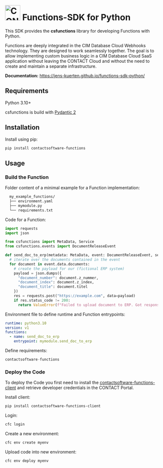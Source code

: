  <h1><a href="https://github.com/cslab/functions-sdk"><img src="https://www.contact-software.com/design/img/logo-icon.svg" width="50" alt="CONTACT Logo"></a> Functions-SDK for Python</h1>

This SDK provides the **csfunctions** library for developing Functions with Python.

Functions are deeply integrated in the CIM Database Cloud Webhooks technology. They are designed to work seamlessly together. The goal is to allow implementing custom business logic in a CIM Database Cloud SaaS application without leaving the CONTACT Cloud and without the need to create and maintain a separate infrastructure.

**Documentation:** https://jens-kuerten.github.io/functions-sdk-python/

## Requirements

Python 3.10+

csfunctions is build with [Pydantic 2](https://docs.pydantic.dev/latest/)

## Installation
Install using pip:
``` sh
pip install contactsoftware-functions
```
## Usage
### Build the Function

Folder content of a minimal example for a Function implementation:

``` bash
  my_example_functions/
  ├── environment.yaml
  ├── mymodule.py
  └── requirements.txt
```


Code for a Function:

``` python title="mymodule.py"
import requests
import json

from csfunctions import MetaData, Service
from csfunctions.events import DocumentReleaseEvent

def send_doc_to_erp(metadata: MetaData, event: DocumentReleaseEvent, service: Service):
  # iterate over the documents contained in the event
  for document in event.data.documents:
    # create the payload for our (fictional ERP system)
    payload = json.dumps({
      "document_number": document.z_nummer,
      "document_index": document.z_index,
      "document_title": document.titel
    })
    res = requests.post("https://example.com", data=payload)
    if res.status_code != 200:
      return ValueError(f"Failed to upload document to ERP. Got response code {res.status_code}")

```

Environment file to define runtime and Function entrypoints:

``` yaml title="environment.yaml"
runtime: python3.10
version: v1
functions:
  - name: send_doc_to_erp
    entrypoint: mymodule.send_doc_to_erp
```


Define requirements:

``` python title="requirements.txt"
contactsoftware-functions
```

### Deploy the Code
To deploy the Code you first need to install the [contactsoftware-functions-client](https://pypi.org/project/contactsoftware-functions-client/) and retrieve developer credentials in the CONTACT Portal.

Install client:

```bash
pip install contactsoftware-functions-client
```

Login:

```bash
cfc login
```

Create a new environment:

```bash
cfc env create myenv
```

Upload code into new environment:

```bash
cfc env deploy myenv
```
